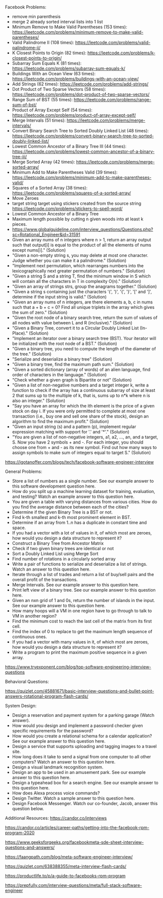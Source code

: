 Facebook Problems:

- remove min parenthesis
- merge 2 already sorted interval lists into 1 list
- Minimum Remove to Make Valid Parentheses (153 times): https://leetcode.com/problems/minimum-remove-to-make-valid-parentheses/
- Valid Palindrome II (108 times): https://leetcode.com/problems/valid-palindrome-ii/
- K Closest Points to Origin (82 times): https://leetcode.com/problems/k-closest-points-to-origin/
- Subarray Sum Equals K (81 times): https://leetcode.com/problems/subarray-sum-equals-k/
- Buildings With an Ocean View (63 times): https://leetcode.com/problems/buildings-with-an-ocean-view/
- Add Strings (62 times): https://leetcode.com/problems/add-strings/
- Dot Product of Two Sparse Vectors (58 times): https://leetcode.com/problems/dot-product-of-two-sparse-vectors/
- Range Sum of BST (55 times): https://leetcode.com/problems/range-sum-of-bst/
- Product of Array Except Self (54 times): https://leetcode.com/problems/product-of-array-except-self/
- Merge Intervals (51 times): https://leetcode.com/problems/merge-intervals/
- Convert Binary Search Tree to Sorted Doubly Linked List (48 times): https://leetcode.com/problems/convert-binary-search-tree-to-sorted-doubly-linked-list/
- Lowest Common Ancestor of a Binary Tree III (44 times): https://leetcode.com/problems/lowest-common-ancestor-of-a-binary-tree-iii/
- Merge Sorted Array (42 times): https://leetcode.com/problems/merge-sorted-array/
- Minimum Add to Make Parentheses Valid (39 times): https://leetcode.com/problems/minimum-add-to-make-parentheses-valid/
- Squares of a Sorted Array (38 times): https://leetcode.com/problems/squares-of-a-sorted-array/
- Move Zeroes
- target string target using stickers created from the source string https://leetcode.com/problems/stickers-to-spell-word/
-  Lowest Common Ancestor of a Binary Tree 
-  Maximum length possible by cutting n given woods into at least k pieces.
-  https://www.globalguideline.com/interview_questions/Questions.php?sc=Rotational_Engineer&id=31591
-  Given an array nums of n integers where n > 1,  return an array output such that output[i] is equal to the product of all the elements of nums except nums[i]." (Solution)
-  "Given a non-empty string s, you may delete at most one character. Judge whether you can make it a palindrome." (Solution)
-  "Implement next permutation, which rearranges numbers into the lexicographically next greater permutation of numbers." (Solution)
-  "Given a string S and a string T, find the minimum window in S which will contain all the characters in T in complexity O(n)." (Solution)
-  "Given an array of strings strs, group the anagrams together." (Solution)
-  "Given a string s containing just the characters '(', ')', '{', '}', '[' and ']', determine if the input string is valid." (Solution)
-  "Given an array nums of n integers, are there elements a, b, c in nums such that a + b + c = 0? Find all unique triplets in the array which gives the sum of zero." (Solution)
-  "Given the root node of a binary search tree, return the sum of values of all nodes with value between L and R (inclusive)." (Solution)
-  "Given a Binary Tree, convert it to a Circular Doubly Linked List (In-Place)." (Solution)
-  "Implement an iterator over a binary search tree (BST). Your iterator will be initialized with the root node of a BST." (Solution)
-  "Given a binary tree, you need to compute the length of the diameter of the tree." (Solution)
-  "Serialize and deserialize a binary tree" (Solution)
-  "Given a binary tree, find the maximum path sum." (Solution)
-  "Given a sorted dictionary (array of words) of an alien language, find order of characters in the language." (Solution)
-  "Check whether a given graph is Bipartite or not" (Solution)
-  "Given a list of non-negative numbers and a target integer k, write a function to check if the array has a continuous subarray of size at least 2 that sums up to the multiple of k, that is, sums up to n*k where n is also an integer." (Solution)
-  "Say you have an array for which the ith element is the price of a given stock on day i. If you were only permitted to complete at most one transaction (i.e., buy one and sell one share of the stock), design an algorithm to find the maximum profit." (Solution)
-  "Given an input string (s) and a pattern (p), implement regular expression matching with support for '.' and '*'." (Solution)
-  "You are given a list of non-negative integers, a1, a2, ..., an, and a target, S. Now you have 2 symbols + and -. For each integer, you should choose one from + and - as its new symbol. Find out how many ways to assign symbols to make sum of integers equal to target S." (Solution)

https://igotanoffer.com/blogs/tech/facebook-software-engineer-interview


General Problems:

- Store a list of numbers as a single number. See our example answer to this software development question here.
- How do you split up a machine learning dataset for training, evaluation, and testing? Watch an example answer to this question here.
- You are given a table with varying distances from various cities. How do you find the average distance between each of the cities?
- Determine if the given Binary Tree is a BST or not.
- Find k-th smallest and k-th most prominent element in BST.
- Determine if an array from 1..n has a duplicate in constant time and space.
- If you had a vector with a lot of values in it, of which most are zeroes, how would you design a data structure to represent it?
- Construct a Binary Tree from Ancestor Matrix
- Check if two given binary trees are identical or not
- Sort a Doubly Linked List using Merge Sort
- Find number of rotations in a circularly sorted array
- Write a pair of functions to serialize and deserialize a list of strings. Watch an answer to this question here.
- Iterate through a list of trades and return a list of buy/sell pairs and the overall profit of the transactions.
- Merge Intervals. See our example answer to this question here.
- Print left view of a binary tree. See our example answer to this question here.
- Given an nxn grid of 1 and 0s, return the number of islands in the input. See our example answer to this question here.
- How many hoops will a VM in one region have to go through to talk to VM in another region?
- Find the minimum cost to reach the last cell of the matrix from its first cell.
- Find the index of 0 to replace to get the maximum length sequence of continuous ones.
- If you had a vector with many values in it, of which most are zeroes, how would you design a data structure to represent it?
- Write a program to print the maximum positive sequence in a given array.

https://www.tryexponent.com/blog/top-software-engineering-interview-questions

Behavioral Questions:

https://quizlet.com/45881671/basic-interview-questions-and-bullet-point-answers-rotational-program-flash-cards/


System Design: 

- Design a reservation and payment system for a parking garage (Watch answer).
- How would you design and implement a password checker given specific requirements for the password?
- How would you create a relational schema for a calendar application? See our example answer to this question here.
- Design a service that supports uploading and tagging images to a travel site.
- How long does it take to send a signal from one computer to all other computers? Watch an answer to this question here.
- Design a visual landmark recognition system.
- Design an app to be used in an amusement park. See our example answer to this question here.
- Design a typeahead box for a search engine. See our example answer to this question here.
- How does Alexa process voice commands?
- Design Twitter. Watch a sample answer to this question here.
- Design Facebook Messenger. Watch our co-founder, Jacob, answer this question below.

Additional Resources:
https://candor.co/interviews

https://candor.co/articles/career-paths/getting-into-the-facebook-rpm-program-2020

https://www.geeksforgeeks.org/facebookmeta-sde-sheet-interview-questions-and-answers/

https://faangpath.com/blog/meta-software-engineer-interview/

https://quizlet.com/638388355/meta-interview-flash-cards/

https://productlife.to/p/a-guide-to-facebooks-rpm-program

https://prepfully.com/interview-questions/meta/full-stack-software-engineer
